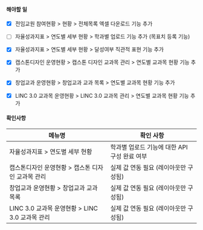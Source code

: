 
#### 해야할 일 

- [x] 전임교원 참여현황 > 현황 > 전체목록 엑셀 다운로드 기능 추가
- [ ] 자율성과지표 > 연도별 세부 현황 > 학과별 업로드 기능 추가 (목표치 등록 기능)
- [x] 자율성과지표 > 연도별 세부 현황 > 달성여부 직관적 표현 기능 추가
- [x] 캡스톤디자인 운영현황 > 캡스톤 디자인 교과목 관리 > 연도별 교과목 현황 기능 추가
- [x] 창업교과 운영현황 > 창업교과 교과 목록 > 연도별 교과목 현황 기능 추가
- [x] LINC 3.0 교과목 운영현황 > LINC 3.0 교과목 관리 > 연도별 교과목 현황 기능 추가


#### 확인사항
| 메뉴명 | 확인 사항 |
| ---- | ---- |
| 자율성과지표 > 연도별 세부 현황 | 학과별 업로드 기능에 대한 API 구성 완료 여부 |
| 캡스톤디자인 운영현황 > 캡스톤 디자인 교과목 관리 | 실제 값 연동 필요 (레이아웃만 구성됨) |
| 창업교과 운영현황 > 창업교과 교과 목록 | 실제 값 연동 필요 (레이아웃만 구성됨) |
| LINC 3.0 교과목 운영현황 > LINC 3.0 교과목 관리 | 실제 값 연동 필요 (레이아웃만 구성됨) |

